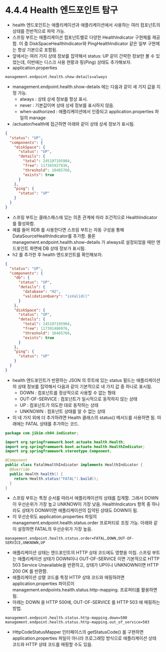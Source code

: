 # 4.4.4 Health 엔드포인트 탐구
- health 엔드포인트는 애플리케이션과 애플리케이션에서 사용하는 여러 컴포넌트의 상태를 전반적으로 파악 가능.
- 스프링 부트는 애플리케이션 컴포넌트별로 다양한 HealthIndicator 구현체를 제공함. 이 중 DiskSpaceHealthIndicator와 PingHealthIndicator 같은 일부 구현체는 항상 기본으로 포함됨.
- 앞에서는 여러 가지 상태 정보를 집약해서 status: UP 같이 간략한 정보만 볼 수 있었는데, 이번에는 디스크 사용 현황과 핑(Ping) 상태도 추가해보자.
- application.properties
```properties
management.endpoint.health.show-details=always
```
- management.endpoint.health.show-details 에는 다음과 같이 세 가지 값을 지정 가능.
  - always : 상태 상세 정보를 항상 표시.
  - never : 기본값이며 상태 상세 정보를 표시하지 않음.
  - when-authorized : 애플리케이션에서 인증되고 application.properties 파일의 manage
- /actuator/health에 접근하면 아래와 같이 상태 상세 정보가 표시됨.
```json
{
  "status": "UP",
  "components": {
    "diskSpace": {
      "status": "UP",
      "details": {
        "total": 245107195904,
        "free": 117365927936,
        "threshold": 10485760,
        "exists": true
      }
    },
    "ping": {
      "status": "UP"
    }
  }
}
```
- 스프링 부트는 클래스패스에 있는 의존 관계에 따라 조건적으로 HealthIndicator 를 활성화함.
- 예를 들어 RDB 를 사용한다면 스프링 부트는 자동 구성을 통해 DataSourceHealthIndicator를 추가함. 물론 management.endpoint.health.show-details 가 always로 설정되었을 때만 엔드포인트
화면에 DB 상태 정보가 표시됨. 
- h2 를 추가한 후 health 엔드포인트를 확인해보자.
```json
{
  "status": "UP",
  "components": {
    "db": {
      "status": "UP",
      "details": {
        "database": "H2",
        "validationQuery": "isValid()"
      }
    },
    "diskSpace": {
      "status": "UP",
      "details": {
        "total": 245107195904,
        "free": 117391486976,
        "threshold": 10485760,
        "exists": true
      }
    },
    "ping": {
      "status": "UP"
    }
  }
}
```
- health 엔드포인트가 반환하는 JSON 의 루트에 있는 status 필드는 애플리케이션의 상태 정보를 집약해서 다음과 같이 기본적으로 네 가지 값 중 하나로 표시됨.
  - DOWN : 컴포넌트를 정상적으로 사용할 수 없는 형태
  - OUT-OF-SERVICE : 컴포넌트가 일시적으로 동작하지 않는 상태
  - UP : 컴포넌트가 의도한 대로 동작하는 상태
  - UNKNOWN : 컴포넌트 상태를 알 수 없는 상태
- 이 네 가지 외에 더 추가하려면 Health 클래스의 status() 메서드를 사용하면 됨. 아래에는 FATAL 상태를 추가하는 코드.
```java
package com.jikim.ch04.indicator;

import org.springframework.boot.actuate.health.Health;
import org.springframework.boot.actuate.health.HealthIndicator;
import org.springframework.stereotype.Component;

@Component
public class FatalHealthIndicator implements HealthIndicator {
  @Override
  public Health health() {
    return Health.status("FATAL").build();
  }
}
```
- 스프링 부트는 특정 순서를 따라서 애플리케이션의 상태를 집계함. 그래서 DOWN 이 우선순위가 가장 높고 UNKNOW이 가장 낮음. HealthIndicators 항목 중 하나라도 상태가 DONW이면 애플리케이션의 집약된
상태도 DOWN이 됨.
- 이 우선순위도 application.properties 파일의 management.endpoint.health.status.order 프로퍼티로 조정 가능. 아래와 같이 설정하면 FATAL의 우선순위가 가장 높음.
```properties
management.endpoint.health.status.order=FATAL,DOWN,OUT-OF-SERVICE,UNKNOWN,UP
```
- 애플리케이션 상태는 엔드포인트의 HTTP 상태 코드에도 영향을 미침. 스프링 부트는 애플리케이션 상태가 DOWN이나 OUT-OF-SERVICE 이면 기본적으로 HTTP 503 Service Unavailable을 반환하고, 상태가
UP이나 UNKNOWN이면 HTTP 200 OK 를 반환함.
- 애플리케이션 상탵 코드를 특정 HTTP 상태 코드와 매핑하려면 application.properties 파이르이 management.endpoints.health.status.http-mapping.<status> 프로퍼티를 활용하면 됨.
- 아래는 DOWN 을 HTTP 500에, OUT-OF-SERVICE 를 HTTP 503 에 매핑하는 방법.
```properties
management.endpoint.health.status.http-mapping.down=500
management.endpoint.health.status.http-mapping.out_of_service=503
```
- HttpCodeStatusMapper 인터페이스의 getStatusCode() 를 구현하면 application.properties 파일이 아니라 프로그래밍 방식으로 애플리케이션 상태 코드와 HTTP 상태 코드를 매핑할 수도 있음.

